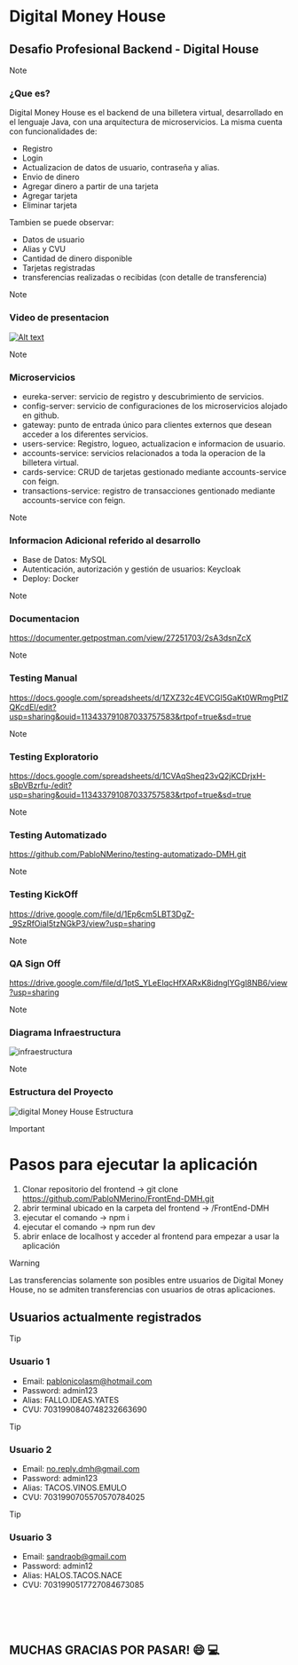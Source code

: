 # Digital Money House
## Desafio Profesional Backend - Digital House

> [!NOTE]
> ### ¿Que es?

Digital Money House es el backend de una billetera virtual, desarrollado en el lenguaje Java, con una arquitectura de microservicios.
La misma cuenta con funcionalidades de:
- Registro
- Login
- Actualizacion de datos de usuario, contraseña y alias.
- Envio de dinero
- Agregar dinero a partir de una tarjeta
- Agregar tarjeta
- Eliminar tarjeta

Tambien se puede observar:
- Datos de usuario
- Alias y CVU
- Cantidad de dinero disponible
- Tarjetas registradas
- transferencias realizadas o recibidas (con detalle de transferencia)
  

> [!NOTE]
> ### Video de presentacion

[![Alt text](https://img.youtube.com/vi/8vZuR8ChDqA/0.jpg)](https://www.youtube.com/watch?v=8vZuR8ChDqA)


> [!NOTE]
> ### Microservicios

- eureka-server: servicio de registro y descubrimiento de servicios.
- config-server: servicio de configuraciones de los microservicios alojado en github.
- gateway: punto de entrada único para clientes externos que desean acceder a los diferentes servicios.
- users-service: Registro, logueo, actualizacion e informacion de usuario.
- accounts-service: servicios relacionados a toda la operacion de la billetera virtual.
- cards-service: CRUD de tarjetas gestionado mediante accounts-service con feign.
- transactions-service: registro de transacciones gentionado mediante accounts-service con feign.
  

> [!NOTE]
> ### Informacion Adicional referido al desarrollo

- Base de Datos: MySQL
- Autenticación, autorización y gestión de usuarios: Keycloak
- Deploy: Docker


> [!NOTE]
> ### Documentacion

https://documenter.getpostman.com/view/27251703/2sA3dsnZcX


> [!NOTE]
> ### Testing Manual

https://docs.google.com/spreadsheets/d/1ZXZ32c4EVCGl5GaKt0WRmgPtIZQKcdEl/edit?usp=sharing&ouid=113433791087033757583&rtpof=true&sd=true


> [!NOTE]
> ### Testing Exploratorio

https://docs.google.com/spreadsheets/d/1CVAqSheq23vQ2jKCDrjxH-sBpVBzrfu-/edit?usp=sharing&ouid=113433791087033757583&rtpof=true&sd=true


> [!NOTE]
> ### Testing Automatizado

https://github.com/PabloNMerino/testing-automatizado-DMH.git


> [!NOTE]
> ### Testing KickOff

https://drive.google.com/file/d/1Ep6cm5LBT3DgZ-_9SzRfOiaI5tzNGkP3/view?usp=sharing


> [!NOTE]
> ### QA Sign Off

https://drive.google.com/file/d/1ptS_YLeEIqcHfXARxK8idnglYGgI8NB6/view?usp=sharing


> [!NOTE]
> ### Diagrama Infraestructura

![infraestructura](https://github.com/PabloNMerino/DigitalMoneyHouse/assets/44982651/333a1538-fa06-477c-b11c-5abdf08a2024)


> [!NOTE]
> ### Estructura del Proyecto

![digital Money House Estructura](https://github.com/PabloNMerino/DigitalMoneyHouse/assets/44982651/cec828b9-f6de-446d-bd0c-5d2cc4036bf3)


> [!IMPORTANT]
> # Pasos para ejecutar la aplicación
> 1. Clonar repositorio del frontend -> git clone https://github.com/PabloNMerino/FrontEnd-DMH.git
> 2. abrir terminal ubicado en la carpeta del frontend -> /FrontEnd-DMH
> 3. ejecutar el comando -> npm i
> 4. ejecutar el comando -> npm run dev
> 5. abrir enlace de localhost y acceder al frontend para empezar a usar la aplicación

> [!WARNING]
> Las transferencias solamente son posibles entre usuarios de Digital Money House, no se admiten transferencias con usuarios de otras aplicaciones.

## Usuarios actualmente registrados

> [!TIP]
> ### Usuario 1
 - Email: pablonicolasm@hotmail.com
 - Password: admin123
 - Alias: FALLO.IDEAS.YATES
 - CVU: 7031990840748232663690


> [!TIP]
> ### Usuario 2
 - Email: no.reply.dmh@gmail.com
 - Password: admin123
 - Alias: TACOS.VINOS.EMULO
 - CVU: 7031990705570570784025

> [!TIP]
> ### Usuario 3
 - Email: sandraob@gmail.com
 - Password: admin12
 - Alias: HALOS.TACOS.NACE
 - CVU: 7031990517727084673085

<br>
<br>
<br>

## MUCHAS GRACIAS POR PASAR! :smile: :computer:








